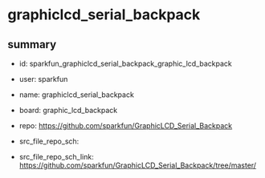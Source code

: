 # graphiclcd_serial_backpack
 
## summary 
* id: sparkfun_graphiclcd_serial_backpack_graphic_lcd_backpack
* user: sparkfun
* name: graphiclcd_serial_backpack
* board: graphic_lcd_backpack
* repo: https://github.com/sparkfun/GraphicLCD_Serial_Backpack



* src_file_repo_sch: 
* src_file_repo_sch_link: https://github.com/sparkfun/GraphicLCD_Serial_Backpack/tree/master/






